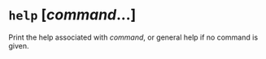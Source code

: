 # `help` [*command*...]

Print the help associated with *command*, or general help if no command is
given.
